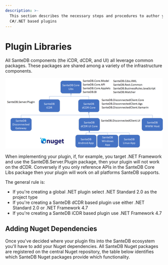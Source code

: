```yaml
---
description: >-
  This section describes the necessary steps and procedures to author your own
  C#/.NET based plugins
---
```


# Plugin Libraries

All SanteDB components (the iCDR, dCDR, and UI) all leverage common packages. These packages are shared among a variety of the infrastructure components.&#x20;

![Library Relationship](<../../.gitbook/assets/image (25).png>)

When implementing your plugin, if, for example, you target .NET Framework and use the SanteDB.Server.Plugin package, then your plugin will not work on the dCDR. Conversely if you only reference APIs in the SanteDB Core Libs package then your plugin will work on all platforms SanteDB supports.

The general rule is:

* If you're creating a global .NET plugin select .NET Standard 2.0 as the project type
* If you're creating a SanteDB dCDR based plugin use either .NET Standard 2.0 or .NET Framework 4.7&#x20;
* If you're creating a SanteDB iCDR based plugin use .NET Framework 4.7

## Adding Nuget Dependencies

Once you've decided where your plugin fits into the SanteDB ecosystem you'll have to add your Nuget dependencies. All SanteDB Nuget packages are registered on the central Nuget repository, the table below identifies which SanteDB Nuget packages provide which functionality.

